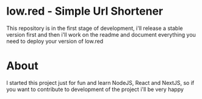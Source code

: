 # low.red - Simple Url Shortener
This repository is in the first stage of development, i'll release a stable version first and then i'll work on the readme and document everything you need to deploy your version of low.red

# About
I started this project just for fun and learn NodeJS, React and NextJS, so if you want to contribute to development of the project i'll be very happy
